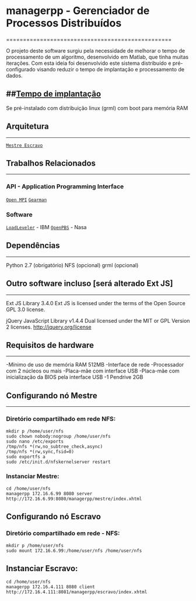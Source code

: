 # managerpp - Gerenciador de Processos Distribuídos
=================================================

O projeto deste software surgiu pela necessidade de melhorar o tempo de 
processamento de um algoritmo, desenvolvido em Matlab, que tinha muitas 
iterações. Com esta ideia foi desenvolvido este sistema distribuído e
pré-configurado visando reduzir o tempo de implantação e processamento 
de dados.


##[Tempo de implantação](#tempo-implantacao)
----------------------
Se pré-instalado com distribuição linux (grml) com boot para memória RAM

## Arquitetura
----------------------
[`Mestre Escravo`](http://charm.cs.uiuc.edu/research/masterSlave)

## Trabalhos Relacionados
----------------------

### API - Application Programming Interface
[`Open MPI`](https://www.open-mpi.org/)
[`Gearman`](http://gearman.org/)

### Software
[`LoadLeveler`](http://www-03.ibm.com/systems/power/software/loadleveler/) - IBM
[`OpenPBS`](http://www.mcs.anl.gov/research/projects/openpbs/) - Nasa

## Dependências
---------------

Python 2.7 (obrigatório)
NFS (opcional)
grml (opcional)

## Outro software incluso [será alterado Ext JS]
-------------------------
Ext JS Library 3.4.0
  Ext JS is licensed under the terms of the Open Source GPL 3.0 license. 

jQuery JavaScript Library v1.4.4
  Dual licensed under the MIT or GPL Version 2 licenses.
  http://jquery.org/license

## Requisitos de hardware
-------------------------
-Mínimo de uso de memória RAM 512MB
-Interface de rede
-Processador com 2 núcleos ou mais
-Placa-mãe com interface USB
-Placa-mãe com inicialização da BIOS pela interface USB
-1 Pendrive 2GB

## Configurando nó Mestre
-------------------------
### Diretório compartilhado em rede NFS:
    mkdir p /home/user/nfs
    sudo chown nobody:nogroup /home/user/nfs
    sudo nano /etc/exports
    /tmp/nfs *(rw,no_subtree_check,async)
    /tmp/nfs *(rw,sync,fsid=0)
    sudo exportfs a
    sudo /etc/init.d/nfskernelserver restart

### Instanciar Mestre:
    cd /home/user/nfs
    managerpp 172.16.6.99 8080 server
    http://172.16.6.99:8080/managerpp/mestre/index.xhtml

## Configurando nó Escravo
### Diretório compartilhado em rede - NFS:
    mkdir p /home/user/nfs
    sudo mount 172.16.6.99:/home/user/nfs /home/user/nfs
## Instanciar Escravo:
    cd /home/user/nfs
    managerpp 172.16.4.111 8080 client
    http://172.16.4.111:8081/managerpp/escravo/index.xhtml
